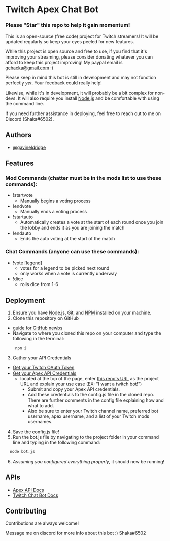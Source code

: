
# Twitch Apex Chat Bot 

### Please "Star" this repo to help it gain momentum!

This is an open-source (free code) project for Twitch streamers! 
It will be updated regularly so keep your eyes peeled for new features.

While this project is open source and free to use, if you find that it's improving your streaming, please consider donating whatever you can afford to keep this project improving! My paypal email is gchacka@gmail.com :)

Please keep in mind this bot is still in development and may not function perfectly *yet*. Your feedback could really help!

Likewise, while it's in development, it will probably be a bit complex for non-devs. It will also require you install [Node.js](https://nodejs.org/en/) and be comfortable with using the command line. 

If you need further assistance in deploying, feel free to reach out to me on Discord (Shaka#6502).

## Authors

- [@gavineldridge](https://github.com/gavinceldridge)

  
## Features

### Mod Commands (chatter must be in the mods list to use these commands):
 - !startvote
   - Manually begins a voting process 
 - !endvote
   - Manually ends a voting process
 - !startauto
   - Automatically creates a vote at the start of each round once you join the lobby and ends it as you are joining the match
 - !endauto
   - Ends the auto voting at the start of the match

### Chat Commands (anyone can use these commands):
 - !vote [legend]
   - votes for a legend to be picked next round
   - only works when a vote is currently underway
 - !dice
   - rolls dice from 1-6
  
## Deployment

1. Ensure you have [Node.js](https://nodejs.org/), [Git](https://git-scm.com/), and [NPM](https://docs.npmjs.com/downloading-and-installing-node-js-and-npm/) installed on your machine.
2. Clone this repository on GitHub
 - [guide for GitHub newbs](https://docs.github.com/en/repositories/creating-and-managing-repositories/cloning-a-repository)
 - Navigate to where you cloned this repo on your computer and type the following in the terminal:
   ```bash
    npm i
   ```
3. Gather your API Credentials
 - [Get your Twitch OAuth Token](https://twitchapps.com/tmi/)
 - [Get your Apex API Credentials](https://apexlegendsapi.com/documentation.php)
   - located at the top of the page, enter [this repo's URL](https://github.com/gavinceldridge/ApexTwitchBot) as the project URL and explain your use case (EX: "I want a twitch bot!")
        - Submit and copy your Apex API credentials.
        - Add these credentials to the config.js file in the cloned repo. There are further comments in the config file explaining how and what to add.
        - Also be sure to enter your Twitch channel name, preferred bot username, apex username, and a list of your Twitch mods usernames.
4. Save the config.js file!
5. Run the bot.js file by navigating to the project folder in your command line and typing in the following command:
```bash
  node bot.js
```
6. *Assuming you configured everything properly*, it should now be running!


## APIs
 - [Apex API Docs](https://apexlegendsapi.com/)
 - [Twitch Chat Bot Docs](https://dev.twitch.tv/docs/)

## Contributing

Contributions are always welcome!

Message me on discord for more info about this bot :)
Shaka#6502

  
